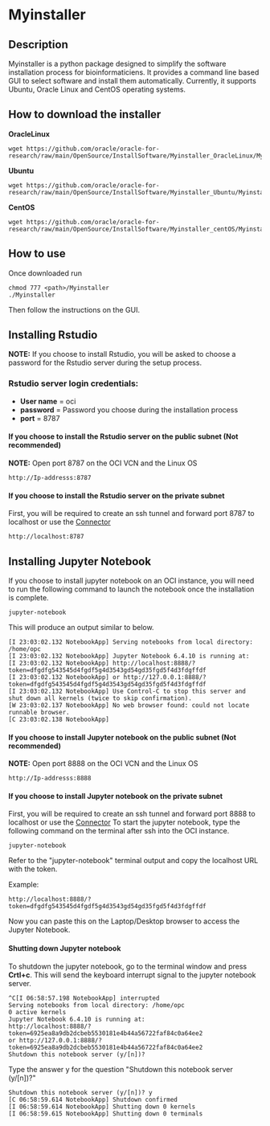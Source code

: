 # Myinstaller

## Description

Myinstaller is a python package designed to simplify the software installation process for bioinformaticiens. It provides a command line based GUI to select software and install them automatically. Currently, it supports Ubuntu, Oracle Linux and CentOS operating systems. 

## How to download the installer

__OracleLinux__

```{bash}
wget https://github.com/oracle/oracle-for-research/raw/main/OpenSource/InstallSoftware/Myinstaller_OracleLinux/Myinstaller
```

__Ubuntu__

```{bash}
wget https://github.com/oracle/oracle-for-research/raw/main/OpenSource/InstallSoftware/Myinstaller_Ubuntu/Myinstaller
```

__CentOS__

```{bash}
wget https://github.com/oracle/oracle-for-research/raw/main/OpenSource/InstallSoftware/Myinstaller_centOS/Myinstaller
```

## How to use

Once downloaded run 

```{bash}
chmod 777 <path>/Myinstaller
./Myinstaller
```

Then follow the instructions on the GUI.

## Installing Rstudio 

__NOTE:__ If you choose to install Rstudio, you will be asked to choose a password for the Rstudio server during the setup process.

### Rstudio server login credentials:

* __User name__ = oci
* __password__ = Password you choose during the installation process
* __port__ = 8787

#### If you choose to install the Rstudio server on the public subnet (Not recommended)

__NOTE:__ Open port 8787 on the OCI VCN and the Linux OS

	http://Ip-addresss:8787

#### If you choose to install the Rstudio server on the private subnet

First, you will be required to create an ssh tunnel and forward port 8787 to localhost or use the [Connector](https://github.com/oracle/oracle-for-research/tree/main/OpenSource/Connector)

	http://localhost:8787


## Installing Jupyter Notebook

If you choose to install jupyter notebook on an OCI instance, you will need to run the following command to launch the notebook once the installation is complete. 

```{bash}
jupyter-notebook
```

This will produce an output similar to below.

```{bash}
[I 23:03:02.132 NotebookApp] Serving notebooks from local directory: /home/opc
[I 23:03:02.132 NotebookApp] Jupyter Notebook 6.4.10 is running at:
[I 23:03:02.132 NotebookApp] http://localhost:8888/?token=dfgdfg543545d4fgdf5g4d3543gd54gd35fgd5f4d3fdgffdf
[I 23:03:02.132 NotebookApp] or http://127.0.0.1:8888/?token=dfgdfg543545d4fgdf5g4d3543gd54gd35fgd5f4d3fdgffdf
[I 23:03:02.132 NotebookApp] Use Control-C to stop this server and shut down all kernels (twice to skip confirmation).
[W 23:03:02.137 NotebookApp] No web browser found: could not locate runnable browser.
[C 23:03:02.138 NotebookApp] 
```


#### If you choose to install Jupyter notebook on the public subnet (Not recommended)

__NOTE:__ Open port 8888 on the OCI VCN and the Linux OS


	http://Ip-addresss:8888

#### If you choose to install Jupyter notebook on the private subnet

First, you will be required to create an ssh tunnel and forward port 8888 to localhost or use the [Connector](https://github.com/oracle/oracle-for-research/tree/main/OpenSource/Connector)
To start the jupyter notebook, type the following command on the terminal after ssh into the OCI instance. 


```{bash}
jupyter-notebook
```


Refer to the "jupyter-notebook" terminal output and copy the localhost URL with the token. 

Example:

	http://localhost:8888/?token=dfgdfg543545d4fgdf5g4d3543gd54gd35fgd5f4d3fdgffdf

Now you can paste this on the Laptop/Desktop browser to access the Jupyter Notebook.

#### Shutting down Jupyter notebook

To shutdown the jupyter notebook, go to the terminal window and press __Crtl+c__. This will send the keyboard interrupt signal to the jupyter notebook server.

```{bash}
^C[I 06:58:57.198 NotebookApp] interrupted
Serving notebooks from local directory: /home/opc
0 active kernels
Jupyter Notebook 6.4.10 is running at:
http://localhost:8888/?token=6925ea8a9db2dcbeb5530181e4b44a56722faf84c0a64ee2
or http://127.0.0.1:8888/?token=6925ea8a9db2dcbeb5530181e4b44a56722faf84c0a64ee2
Shutdown this notebook server (y/[n])? 
```

Type the answer y for the question "Shutdown this notebook server (y/[n])?"

```{bash}
Shutdown this notebook server (y/[n])? y
[C 06:58:59.614 NotebookApp] Shutdown confirmed
[I 06:58:59.614 NotebookApp] Shutting down 0 kernels
[I 06:58:59.615 NotebookApp] Shutting down 0 terminals
```

